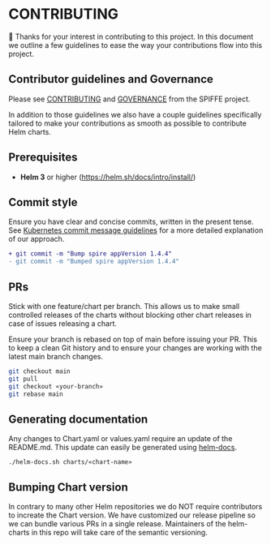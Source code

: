 # CONTRIBUTING

:tada: Thanks for your interest in contributing to this project. In this document we outline a few guidelines to ease the way your contributions flow into this project.

## Contributor guidelines and Governance

Please see [CONTRIBUTING](https://github.com/spiffe/spiffe/blob/main/CONTRIBUTING.md) and [GOVERNANCE](https://github.com/spiffe/spiffe/blob/main/GOVERNANCE.md) from the SPIFFE project.

In addition to those guidelines we also have a couple guidelines specifically tailored to make your contributions as smooth as possible to contribute Helm charts.

## Prerequisites

- **Helm 3** or higher (<https://helm.sh/docs/intro/install/>)

## Commit style

Ensure you have clear and concise commits, written in the present tense. See [Kubernetes commit message guidelines](https://www.kubernetes.dev/docs/guide/pull-requests/#commit-message-guidelines) for a more detailed explanation of our approach.

```diff
+ git commit -m "Bump spire appVersion 1.4.4"
- git commit -m "Bumped spire appVersion 1.4.4"
```

## PRs

Stick with one feature/chart per branch. This allows us to make small controlled releases of the charts without blocking other chart releases in case of issues releasing a chart.

Ensure your branch is rebased on top of main before issuing your PR. This to keep a clean Git history and to ensure your changes are working with the latest main branch changes.

```bash
git checkout main
git pull
git checkout «your-branch»
git rebase main
```

## Generating documentation

Any changes to Chart.yaml or values.yaml require an update of the README.md. This update can easily be generated using [helm-docs][].

```shell
./helm-docs.sh charts/«chart-name»
```

## Bumping Chart version

In contrary to many other Helm repositories we do NOT require contributors to increate the Chart version. We have customized our release pipeline so we can bundle various PRs in a single release. Maintainers of the helm-charts in this repo will take care of the semantic versioning.

[helm-docs]: https://github.com/norwoodj/helm-docs "Generate documentation for your Helm chart."
